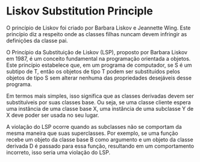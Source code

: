 # Liskov Substitution Principle

O princípio de Liskov foi criado por  Barbara Liskov e Jeannette Wing. Este princípio diz a respeito onde as classes filhas nuncam devem infringir as definições da classe pai.

O Princípio da Substituição de Liskov (LSP), proposto por Barbara Liskov em 1987, é um conceito fundamental na programação orientada a objetos. Este princípio estabelece que, em um programa de computador, se S é um subtipo de T, então os objetos de tipo T podem ser substituídos pelos objetos de tipo S sem alterar nenhuma das propriedades desejáveis desse programa.

Em termos mais simples, isso significa que as classes derivadas devem ser substituíveis por suas classes base. Ou seja, se uma classe cliente espera uma instância de uma classe base X, uma instância de uma subclasse Y de X deve poder ser usada no seu lugar.

A violação do LSP ocorre quando as subclasses não se comportam da mesma maneira que suas superclasses. Por exemplo, se uma função recebe um objeto da classe base B como argumento e um objeto da classe derivada D é passado para essa função, resultando em um comportamento incorreto, isso seria uma violação do LSP. 